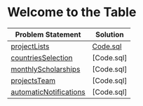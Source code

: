 # Welcome to the Table

|Problem Statement|Solution|
|---|---|
|[projectLists](https://github.com/Lintik/CodeFights-Databases/blob/master/Welcome%20to%20the%20Table/projectList/README.md)|[Code.sql](https://github.com/Lintik/CodeFights-Databases/blob/master/Welcome%20to%20the%20Table/projectList/CODE.sql)|
|[countriesSelection](https://github.com/Lintik/CodeFights-Databases/blob/master/Welcome%20to%20the%20Table/countriesSelection/README.md)|[Code.sql]|
|[monthlyScholarships](https://github.com/Lintik/CodeFights-Databases/blob/master/Welcome%20to%20the%20Table/monthlyScholarships/README.md)|[Code.sql]|
|[projectsTeam](https://github.com/Lintik/CodeFights-Databases/blob/master/Welcome%20to%20the%20Table/projectsTeam/README.md)|[Code.sql]|
|[automaticNotifications](https://github.com/Lintik/CodeFights-Databases/blob/master/Welcome%20to%20the%20Table/automaticNotifications/README.md)|[Code.sql]|
